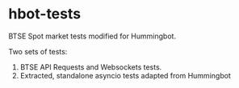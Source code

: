 # hbot-tests

BTSE Spot market tests modified for Hummingbot. 

Two sets of tests:

1. BTSE API Requests and Websockets tests. 
2. Extracted, standalone asyncio tests adapted from Hummingbot
